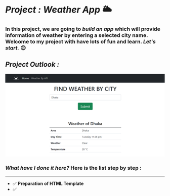 #  _Project : Weather App_ 🌥️  

### In this project, we are going to _build an app_ which will provide information of weather by entering a selected city name. Welcome to my project with have lots of fun and learn. _Let's start._ 😊  

## _Project Outlook :_
<img src="./weather_app-readme.png" alt="project demo">

### _What have I done it here?_  Here is the list step by step :  
---
- ✅ __Preparation of HTML Template__
- ✅